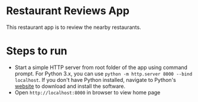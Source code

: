 # Restaurant Reviews App

This restaurant app is to review the nearby restaurants.

# Steps to run
* Start  a simple HTTP server from root folder of the app using command prompt. For Python 3.x, you can use `python -m http.server 8000 --bind localhost`. If you don't have Python installed, navigate to Python's [website](https://www.python.org/) to download and install the software.
* Open `http://localhost:8000` in browser to view home page

